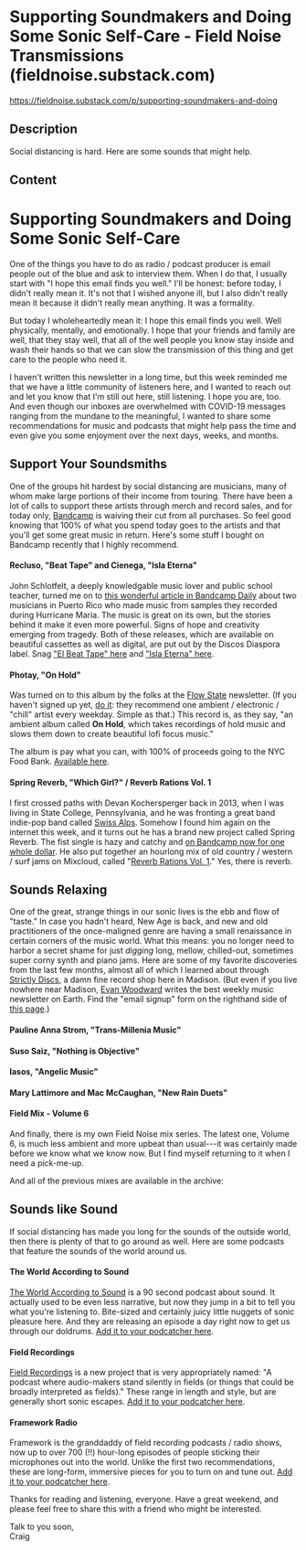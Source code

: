 # Supporting Soundmakers and Doing Some Sonic Self-Care - Field Noise Transmissions (fieldnoise.substack.com)

<https://fieldnoise.substack.com/p/supporting-soundmakers-and-doing>

## Description

Social distancing is hard. Here are some sounds that might help.

## Content

Supporting Soundmakers and Doing Some Sonic Self-Care
=====================================================

One of the things you have to do as radio / podcast producer is email people out of the blue and ask to interview them. When I do that, I usually start with "I hope this email finds you well." I'll be honest: before today, I didn't really mean it. It's not that I wished anyone ill, but I also didn't really mean it because it didn't really mean anything. It was a formality.

But today I wholeheartedly mean it: I hope this email finds you well. Well physically, mentally, and emotionally. I hope that your friends and family are well, that they stay well, that all of the well people you know stay inside and wash their hands so that we can slow the transmission of this thing and get care to the people who need it.

I haven't written this newsletter in a long time, but this week reminded me that we have a little community of listeners here, and I wanted to reach out and let you know that I'm still out here, still listening. I hope you are, too. And even though our inboxes are overwhelmed with COVID-19 messages ranging from the mundane to the meaningful, I wanted to share some recommendations for music and podcasts that might help pass the time and even give you some enjoyment over the next days, weeks, and months.

Support Your Soundsmiths
------------------------

One of the groups hit hardest by social distancing are musicians, many of whom make large portions of their income from touring. There have been a lot of calls to support these artists through merch and record sales, and for today only, [Bandcamp](https://bandcamp.com/) is waiving their cut from all purchases. So feel good knowing that 100% of what you spend today goes to the artists and that you'll get some great music in return. Here's some stuff I bought on Bandcamp recently that I highly recommend.

#### Recluso, "Beat Tape" and Cienega, "Isla Eterna"

John Schlotfelt, a deeply knowledgable music lover and public school teacher, turned me on to [this wonderful article in Bandcamp Daily](https://daily.bandcamp.com/features/cienaga-and-recluso-hurricane-maria) about two musicians in Puerto Rico who made music from samples they recorded during Hurricane Maria. The music is great on its own, but the stories behind it make it even more powerful. Signs of hope and creativity emerging from tragedy. Both of these releases, which are available on beautiful cassettes as well as digital, are put out by the Discos Diaspora label. Snag ["El Beat Tape" here](https://discosdiaspora.bandcamp.com/album/el-beat-tape) and ["Isla Eterna" here](https://discosdiaspora.bandcamp.com/album/isla-eterna).

#### Photay, "On Hold"

Was turned on to this album by the folks at the [Flow State](https://flowstate.substack.com/) newsletter. (If you haven't signed up yet, [do it](https://flowstate.substack.com/subscribe): they recommend one ambient / electronic / "chill" artist every weekday. Simple as that.) This record is, as they say, "an ambient album called **On Hold**, which takes recordings of hold music and slows them down to create beautiful lofi focus music."

The album is pay what you can, with 100% of proceeds going to the NYC Food Bank. [Available here](https://photay.bandcamp.com/album/on-hold).

#### Spring Reverb, "Which Girl?" / Reverb Rations Vol. 1

I first crossed paths with Devan Kochersperger back in 2013, when I was living in State College, Pennsylvania, and he was fronting a great band indie-pop band called [Swiss Alps](https://swissalps.bandcamp.com/). Somehow I found him again on the internet this week, and it turns out he has a brand new project called Spring Reverb. The fist single is hazy and catchy and [on Bandcamp now for one whole dollar](https://springreverb.bandcamp.com/). He also put together an hourlong mix of old country / western / surf jams on Mixcloud, called "[Reverb Rations Vol. 1](https://www.mixcloud.com/SpringReverb/reverb-rations-vol-1/)." Yes, there is reverb.

Sounds Relaxing
---------------

One of the great, strange things in our sonic lives is the ebb and flow of "taste." In case you hadn't heard, New Age is back, and new and old practitioners of the once-maligned genre are having a small renaissance in certain corners of the music world. What this means: you no longer need to harbor a secret shame for just *digging* long, mellow, chilled-out, sometimes super corny synth and piano jams. Here are some of my favorite discoveries from the last few months, almost all of which I learned about through [Strictly Discs](https://strictlydiscs.com/), a damn fine record shop here in Madison. (But even if you live nowhere near Madison, [Evan Woodward](https://www.instagram.com/) writes the best weekly music newsletter on Earth. Find the "email signup" form on the righthand side of [this page](https://strictlydiscs.com/).)

#### Pauline Anna Strom, "Trans-Millenia Music"

#### Suso Saiz, "Nothing is Objective"

#### Iasos, "Angelic Music"

#### Mary Lattimore and Mac McCaughan, "New Rain Duets"

#### Field Mix - Volume 6

And finally, there is my own Field Noise mix series. The latest one, Volume 6, is much less ambient and more upbeat than usual---it was certainly made before we know what we know now. But I find myself returning to it when I need a pick-me-up.

And all of the previous mixes are available in the archive:

Sounds like Sound
-----------------

If social distancing has made you long for the sounds of the outside world, then there is plenty of that to go around as well. Here are some podcasts that feature the sounds of the world around us.

#### The World According to Sound

[The World According to Sound](https://www.theworldaccordingtosound.org/) is a 90 second podcast about sound. It actually used to be even less narrative, but now they jump in a bit to tell you what you're listening to. Bite-sized and certainly juicy little nuggets of sonic pleasure here. And they are releasing an episode a day right now to get us through our doldrums. [Add it to your podcatcher here](https://pod.link/1044121359).

#### Field Recordings

[Field Recordings](https://fieldrecordings.xyz/) is a new project that is very appropriately named: "A podcast where audio-makers stand silently in fields (or things that could be broadly interpreted as fields)." These range in length and style, but are generally short sonic escapes. [Add it to your podcatcher here](https://pod.link/1502263988).

#### Framework Radio

Framework is the granddaddy of field recording podcasts / radio shows, now up to over 700 (!!) hour-long episodes of people sticking their microphones out into the world. Unlike the first two recommendations, these are long-form, immersive pieces for you to turn on and tune out. [Add it to your podcatcher here](https://pod.link/346641201).

Thanks for reading and listening, everyone. Have a great weekend, and please feel free to share this with a friend who might be interested.

Talk to you soon,\
Craig
